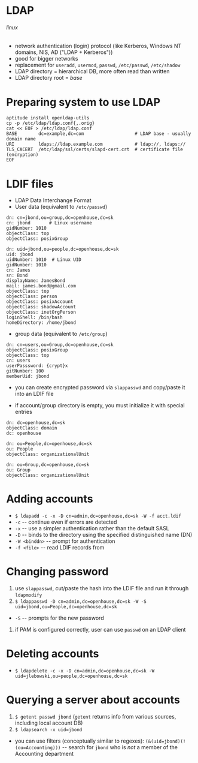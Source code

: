 # LDAP
###### linux

* network authentication (login) protocol (like Kerberos, Windows NT domains, NIS, AD ("LDAP + Kerberos"))
* good for bigger networks
* replacement for `useradd`, `usermod`, `passwd`, `/etc/passwd`, `/etc/shadow`
* LDAP directory = hierarchical DB, more often read than written
* LDAP directory root = _base_

# Preparing system to use LDAP

    aptitude install openldap-utils
    cp -p /etc/ldap/ldap.conf{,.orig}
    cat << EOF > /etc/ldap/ldap.conf
    BASE        dc=example,dc=com                   # LDAP base - usually domain name
    URI         ldaps://ldap.example.com            # ldap://, ldaps://
    TLS_CACERT  /etc/ldap/ssl/certs/slapd-cert.crt  # certificate file (encryption)
    EOF

# LDIF files
 * LDAP Data Interchange Format
 * User data (equivalent to `/etc/passwd`)
```none
dn: cn=jbond,ou=group,dc=openhouse,dc=sk
cn: jbond       # Linux username
gidNumber: 1010
objectClass: top 
objectClass: posixGroup
    
dn: uid=jbond,ou=people,dc=openhouse,dc=sk
uid: jbond
uidNumber: 1010  # Linux UID
gidNumber: 1010
cn: James
sn: Bond
displayName: JamesBond
mail: james.bond@gmail.com
objectClass: top 
objectClass: person
objectClass: posixAccount
objectClass: shadowAccount
objectClass: inetOrgPerson
loginShell: /bin/bash
homeDirectory: /home/jbond
```

 * group data (equivalent to `/etc/group`)
```none
dn: cn=users,ou=Group,dc=openhouse,dc=sk
objectClass: posixGroup
objectClass: top
cn: users
userPasssword: {crypt}x
gitNumber: 100
memberUid: jbond
```
 * you can create encrypted password via `slappasswd` and copy/paste it into an LDIF file

 * if account/group directory is empty, you must initialize it with special entries
```
dn: dc=openhouse,dc=sk
objectClass: domain
dc: openhouse

dn: ou=People,dc=openhouse,dc=sk
ou: People
objectClass: organizationalUnit
```
```
dn: ou=Group,dc=openhouse,dc=sk
ou: Group
objectClass: organizationalUnit
```

# Adding accounts

 * `$ ldapadd -c -x -D cn=admin,dc=openhouse,dc=sk -W -f acct.ldif`
  * `-c` -- continue even if errors are detected
  * `-x` -- use a simpler authentication rather than the default SASL
  * `-D` -- binds to the directory using the specified distinguished name (DN)
  * `-W <binddn>` -- prompt for authentication
  * `-f <file>` -- read LDIF records from <file>

# Changing password

 1. use `slappasswd`, cut/paste the hash into the LDIF file and run it through `ldapmodify`
 1. `$ ldappasswd -D cn=admin,dc=openhouse,dc=sk -W -S uid=jbond,ou=People,dc=openhouse,dc=sk`
  * `-S` -- prompts for the new password
 1. if PAM is configured correctly, user can use `passwd` on an LDAP client

# Deleting accounts

 * `$ ldapdelete -c -x -D cn=admin,dc=openhouse,dc=sk -W uid=jlebowski,ou=people,dc=openhouse,dc=sk
`

# Querying a server about accounts

 1. `$ getent passwd jbond` (`getent` returns info from various sources, including local account DB)
 1. `$ ldapsearch -x uid=jbond`
  * you can use filters (conceptually similar to regexes): `(&(uid=jbond)(!(ou=Accounting)))` -- search for `jbond` who is _not_ a member of the Accounting department
